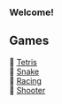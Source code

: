 ### Welcome!

## Games

:rocket: [Tetris](https://ivangrek.github.io/games/tetris/index.html)\
:snake: [Snake](https://ivangrek.github.io/games/snake/index.html)\
:car: [Racing](https://ivangrek.github.io/games/racing/index.html)\
:gun: [Shooter](https://ivangrek.github.io/games/shooter/index.html)
